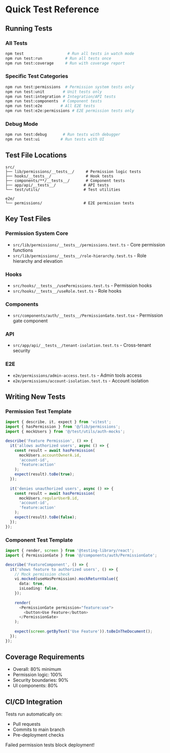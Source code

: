 # Quick Test Reference

## Running Tests

### All Tests
```bash
npm test                   # Run all tests in watch mode
npm run test:run          # Run all tests once
npm run test:coverage     # Run with coverage report
```

### Specific Test Categories
```bash
npm run test:permissions  # Permission system tests only
npm run test:unit        # Unit tests only
npm run test:integration # Integration/API tests
npm run test:components  # Component tests
npm run test:e2e        # All E2E tests
npm run test:e2e:permissions # E2E permission tests only
```

### Debug Mode
```bash
npm run test:debug       # Run tests with debugger
npm run test:ui         # Run tests with UI
```

## Test File Locations

```
src/
├── lib/permissions/__tests__/     # Permission logic tests
├── hooks/__tests__/               # Hook tests
├── components/**/__tests__/       # Component tests
├── app/api/__tests__/            # API tests
└── test/utils/                   # Test utilities

e2e/
└── permissions/                  # E2E permission tests
```

## Key Test Files

### Permission System Core
- `src/lib/permissions/__tests__/permissions.test.ts` - Core permission functions
- `src/lib/permissions/__tests__/role-hierarchy.test.ts` - Role hierarchy and elevation

### Hooks
- `src/hooks/__tests__/usePermissions.test.ts` - Permission hooks
- `src/hooks/__tests__/useRole.test.ts` - Role hooks

### Components
- `src/components/auth/__tests__/PermissionGate.test.tsx` - Permission gate component

### API
- `src/app/api/__tests__/tenant-isolation.test.ts` - Cross-tenant security

### E2E
- `e2e/permissions/admin-access.test.ts` - Admin tools access
- `e2e/permissions/account-isolation.test.ts` - Account isolation

## Writing New Tests

### Permission Test Template
```typescript
import { describe, it, expect } from 'vitest';
import { hasPermission } from '@/lib/permissions';
import { mockUsers } from '@/test/utils/auth-mocks';

describe('Feature Permission', () => {
  it('allows authorized users', async () => {
    const result = await hasPermission(
      mockUsers.accountOwnerA.id,
      'account-id',
      'feature:action'
    );
    expect(result).toBe(true);
  });
  
  it('denies unauthorized users', async () => {
    const result = await hasPermission(
      mockUsers.regularUserB.id,
      'account-id',
      'feature:action'
    );
    expect(result).toBe(false);
  });
});
```

### Component Test Template
```typescript
import { render, screen } from '@testing-library/react';
import { PermissionGate } from '@/components/auth/PermissionGate';

describe('FeatureComponent', () => {
  it('shows feature to authorized users', () => {
    // Mock permission check
    vi.mocked(useHasPermission).mockReturnValue({
      data: true,
      isLoading: false,
    });
    
    render(
      <PermissionGate permission="feature:use">
        <button>Use Feature</button>
      </PermissionGate>
    );
    
    expect(screen.getByText('Use Feature')).toBeInTheDocument();
  });
});
```

## Coverage Requirements

- Overall: 80% minimum
- Permission logic: 100%
- Security boundaries: 90%
- UI components: 80%

## CI/CD Integration

Tests run automatically on:
- Pull requests
- Commits to main branch
- Pre-deployment checks

Failed permission tests block deployment!